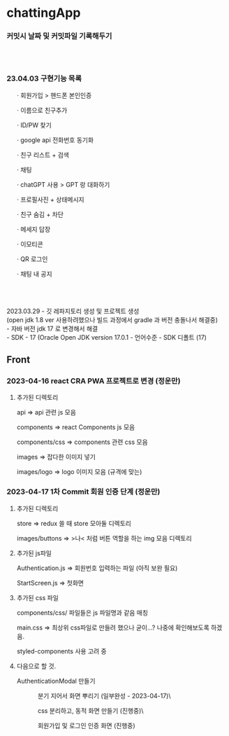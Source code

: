 # chattingApp

### 커밋시 날짜 및 커밋파일 기록해두기
</br>
</br>
<h3>23.04.03 구현기능 목록</h3>
<ul>· 회원가입 > 핸드폰 본인인증</ul>
<ul>· 이름으로 친구추가</ul>
<ul>· ID/PW 찾기</ul>
<ul>· google api 전화번호 동기화</ul>
<ul>· 친구 리스트 + 검색</ul>
<ul>· 채팅</ul>
<ul>· chatGPT 사용 > GPT 랑 대화하기</ul>
<ul>· 프로필사진 + 상태메시지</ul>
<ul>· 친구 숨김 + 차단</ul>
<ul>· 메세지 답장</ul>
<ul>· 이모티콘</ul>
<ul>· QR 로그인</ul>
<ul>· 채팅 내 공지</ul>
</br>
</br>
</br>
2023.03.29
 -  깃 레파지토리 생성 및 프로젝트 생성 </br>
    (open jdk 1.8 ver 사용하려했으나 빌드 과정에서 gradle 과 버전 충돌나서 해결중)
</br>
 - 자바 버전 jdk 17 로 변경해서 해결 </br>
 - SDK - 17 (Oracle Open JDK version 17.0.1
 - 언어수준 - SDK 디폴트 (17)
</br>


## Front

### 2023-04-16 react CRA PWA 프로젝트로 변경 (정운만)
1. 추가된 디렉토리
<ul>api => api 관련 js 모음 </ul>
<ul>components => react Components js 모음</ul>
<ul>components/css => components 관련 css 모음</ul>
<ul>images => 잡다한 이미지 넣기</ul>
<ul>images/logo => logo 이미지 모음 (규격에 맞는)</ul>


### 2023-04-17 1차 Commit 회원 인증 단계 (정운만)
1. 추가된 디렉토리
<ul>store => redux 쓸 때 store 모아둘 디렉토리</ul>
<ul>images/buttons => >나< 처럼 버튼 역할을 하는 img 모음 디렉토리</ul>

2. 추가된 js파일
<ul>Authentication.js => 회원번호 입력하는 파일 (아직 보완 필요)</ul>
<ul>StartScreen.js => 첫화면</ul>

3. 추가된 css 파일
<ul>components/css/ 파일들은 js 파일명과 같음 매칭</ul>
<ul>main.css => 최상위 css파일로 만들려 했으나 굳이...? 나중에 확인해보도록 하겠음.</ul>
<ul>styled-components 사용 고려 중</ul>

4. 다음으로 할 것.
<ul>AuthenticationModal 만들기<ul>
<ul>분기 지어서 화면 뿌리기 (일부완성 - 2023-04-17)\</ul>
<ul>css 분리하고, 동적 화면 만들기 (진행중)\</ul>
<ul>회원가입 및 로그인 인증 화면 (진행중)</ul>



